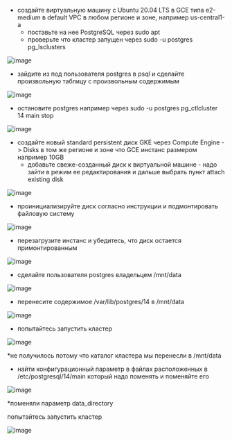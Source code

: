 
* создайте виртуальную машину c Ubuntu 20.04 LTS в GCE типа e2-medium в default VPC в любом регионе и
зоне, например us-central1-a
  * поставьте на нее PostgreSQL через sudo apt
  * проверьте что кластер запущен через sudo -u postgres pg_lsclusters

![image](https://user-images.githubusercontent.com/40095258/233594466-6b4ac00c-e5a9-48b4-bdb7-fa7dfa925779.png)

* зайдите из под пользователя postgres в psql и сделайте произвольную таблицу с произвольным
содержимым

![image](https://user-images.githubusercontent.com/40095258/233596464-6de1c6e8-6020-4079-8f0e-e999061ad919.png)

* остановите postgres например через sudo -u postgres pg_ctlcluster 14 main stop

![image](https://user-images.githubusercontent.com/40095258/233598674-9c08cc72-8c53-4a13-ac38-7777f7404ea4.png)

* создайте новый standard persistent диск GKE через Compute Engine -> Disks в том же регионе и зоне что
GCE инстанс размером например 10GB
  * добавьте свеже-созданный диск к виртуальной машине - надо зайти в режим ее редактирования и
дальше выбрать пункт attach existing disk

![image](https://user-images.githubusercontent.com/40095258/233601321-a4e8a50f-98ea-4f68-b13f-23e0eb3096b8.png)

* проинициализируйте диск согласно инструкции и подмонтировать файловую систему

![image](https://user-images.githubusercontent.com/40095258/233606454-66b9b367-ca78-4d86-802f-6dbd30799ec5.png)

* перезагрузите инстанс и убедитесь, что диск остается примонтированным

![image](https://user-images.githubusercontent.com/40095258/233607567-55279b1f-60ea-49d0-a5f9-5fe6417952a7.png)

* сделайте пользователя postgres владельцем /mnt/data

![image](https://user-images.githubusercontent.com/40095258/233607988-39ae5e1c-cb13-452e-a707-33a9722e7cd7.png)

* перенесите содержимое /var/lib/postgres/14 в /mnt/data

![image](https://user-images.githubusercontent.com/40095258/233608789-9c5f99db-c549-4fcb-8826-10efa78c543e.png)

* попытайтесь запустить кластер

![image](https://user-images.githubusercontent.com/40095258/233608982-b4f3affd-d3f4-4a5b-b6c7-11a1c3c0d0b9.png)

*не получилось потому что каталог кластера мы перенесли в /mnt/data

* найти конфигурационный параметр в файлах расположенных в /etc/postgresql/14/main
который надо поменять и поменяйте его

![image](https://user-images.githubusercontent.com/40095258/233609984-9cdc9dea-d10d-4606-a09b-519244e984cd.png)

*поменяли параметр data_directory

попытайтесь запустить кластер

![image](https://user-images.githubusercontent.com/40095258/233611283-eeda9e33-d356-40bd-a602-fcc62addb1a6.png)


 






